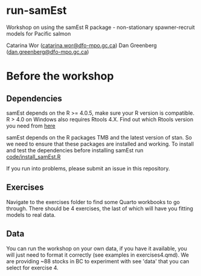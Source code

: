 # run-samEst
Workshop on using the samEst R package - non-stationary spawner-recruit models for Pacific salmon

Catarina Wor (catarina.wor@dfo-mpo.gc.ca)
Dan Greenberg (dan.greenberg@dfo-mpo.gc.ca)

# Before the workshop

## Dependencies
samEst depends on the R >= 4.0.5, make sure your R version is compatible.
R > 4.0 on Windows also requires Rtools 4.X. Find out which Rtools version you need from [here](https://cran.r-project.org/bin/windows/Rtools/)

samEst depends on the R packages TMB and the latest version of stan. So we need to ensure that these packages are installed and working. To install and test the dependencies before installing samEst run [code/install_samEst.R](https://github.com/TESA-workshops/run-samEst/blob/main/code/install_samest.R)

If you run into problems, please submit an issue in this repository. 

## Exercises

Navigate to the exercises folder to find some Quarto workbooks to go through. There should be 4 exercises, the last of which will have you fitting models to real data.

## Data 
You can run the workshop on your own data, if you have it available, you will just need to format it correctly (see examples in exercises4.qmd). We are providing ~88 stocks in BC to experiment with see 'data' that you can select for exercise 4.
